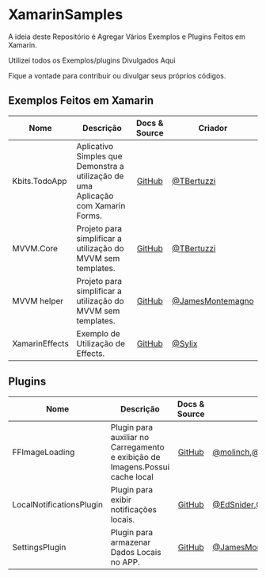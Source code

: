 # XamarinSamples

A ideia deste Repositório é Agregar Vários Exemplos e Plugins Feitos em Xamarin.

Utilizei todos os Exemplos/plugins Divulgados Aqui

Fique a vontade para contribuir ou divulgar seus próprios códigos.

## Exemplos Feitos em Xamarin

|Nome|Descrição|Docs & Source|Criador|
| ------------------- | --------------------------------- | :-----------: | -------------------- |
|Kbits.TodoApp|Aplicativo Simples que Demonstra a utilização de uma Aplicação com Xamarin Forms.|[GitHub](https://github.com/TBertuzzi/Kbits.TodoApp)|[@TBertuzzi](https://github.com/TBertuzzi)|
|MVVM.Core|Projeto para simplificar a utilização do MVVM sem templates.|[GitHub](https://github.com/TBertuzzi/MVVM.Core)|[@TBertuzzi](https://github.com/TBertuzzi)|
|MVVM helper|Projeto para simplificar a utilização do MVVM sem templates.|[GitHub](https://github.com/jamesmontemagno/mvvm-helpers)|[@JamesMontemagno](https://github.com/jamesmontemagno)|
|XamarinEffects|Exemplo de Utilização de Effects.|[GitHub](https://github.com/Sylix/XamarinEffects)|[@Sylix](https://github.com/Sylix/XamarinEffects)|

## Plugins

|Nome|Descrição|Docs & Source|Criador|
| ------------------- | --------------------------------- | :-----------: | -------------------- |
|FFImageLoading|Plugin para auxiliar no Carregamento e exibição de Imagens.Possui cache local|[GitHub](https://github.com/luberda-molinet/FFImageLoading)|[@molinch](https://github.com/molinch),[@daniel-luberda](https://github.com/daniel-luberda/)|
|LocalNotificationsPlugin|Plugin para exibir notificações locais.|[GitHub](https://github.com/edsnider/LocalNotificationsPlugin)|[@EdSnider](http://www.twitter.com/EdSnider),[@JamesMontemagno](https://github.com/jamesmontemagno/)|
|SettingsPlugin|Plugin para armazenar Dados Locais no APP.|[GitHub](https://github.com/jamesmontemagno/SettingsPlugin)|[@JamesMontemagno](https://github.com/jamesmontemagno)|

